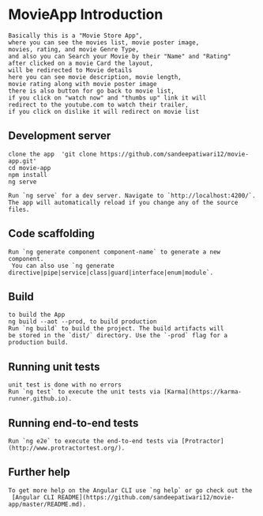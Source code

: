 # MovieApp Introduction

	Basically this is a "Movie Store App",
	where you can see the movies list, movie poster image, 
	movies, rating, and movie Genre Type,
	and also you can Search your Movie by their "Name" and "Rating"
	after clicked on a movie Card the layout,
	will be redirected to Movie details
	here you can see movie description, movie length, 
	movie rating along with movie poster image
	there is also button for go back to movie list,
	if you click on "watch now" and "thumbs up" link it will 
	redirect to the youtube.com to watch their trailer,
	if you click on dislike it will redirect on movie list

## Development server
	clone the app  'git clone https://github.com/sandeepatiwari12/movie-app.git'
	cd movie-app
	npm install
	ng serve

	Run `ng serve` for a dev server. Navigate to `http://localhost:4200/`. 
	The app will automatically reload if you change any of the source files.

## Code scaffolding

	Run `ng generate component component-name` to generate a new component.
	 You can also use `ng generate directive|pipe|service|class|guard|interface|enum|module`.

## Build
	to build the App
	ng build --aot --prod, to build production
	Run `ng build` to build the project. The build artifacts will 
	be stored in the `dist/` directory. Use the `-prod` flag for a 
	production build.

## Running unit tests
	unit test is done with no errors
	Run `ng test` to execute the unit tests via [Karma](https://karma-runner.github.io).

## Running end-to-end tests

	Run `ng e2e` to execute the end-to-end tests via [Protractor](http://www.protractortest.org/).

## Further help

	To get more help on the Angular CLI use `ng help` or go check out the
	 [Angular CLI README](https://github.com/sandeepatiwari12/movie-app/master/README.md).
